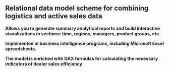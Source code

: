 ## Relational data model scheme for combining logistics and active sales data

**Allows you to generate summary analytical reports and build interactive visualizations in sections: time, regions, managers, product groups, etc.**

**Implemented in business intelligence programs, including Microsoft Excel spreadsheets.**

**The model is enriched with DAX formulas for calculating the necessary indicators of dealer sales efficiency**
